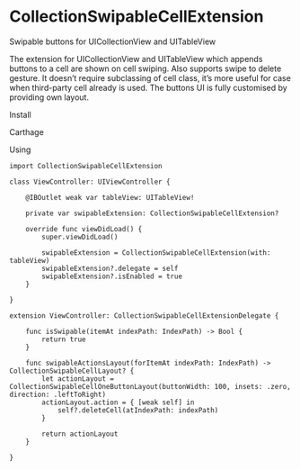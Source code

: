 # CollectionSwipableCellExtension
Swipable buttons for UICollectionView and UITableView

The extension for UICollectionView and UITableView which appends buttons to a cell are shown on cell swiping. Also supports swipe to delete gesture.
It doesn’t require subclassing of cell class, it’s more useful for case when third-party cell already is used.
The buttons UI is fully customised by providing own layout.

Install

Carthage

Using

    import CollectionSwipableCellExtension

    class ViewController: UIViewController {

        @IBOutlet weak var tableView: UITableView!

        private var swipableExtension: CollectionSwipableCellExtension?

        override func viewDidLoad() {
            super.viewDidLoad()

            swipableExtension = CollectionSwipableCellExtension(with: tableView)
            swipableExtension?.delegate = self
            swipableExtension?.isEnabled = true
        }

    }

    extension ViewController: CollectionSwipableCellExtensionDelegate {

        func isSwipable(itemAt indexPath: IndexPath) -> Bool {
            return true
        }

        func swipableActionsLayout(forItemAt indexPath: IndexPath) -> CollectionSwipableCellLayout? {
            let actionLayout = CollectionSwipableCellOneButtonLayout(buttonWidth: 100, insets: .zero, direction: .leftToRight)
            actionLayout.action = { [weak self] in
                self?.deleteCell(atIndexPath: indexPath)
            }

            return actionLayout
        }

    }

